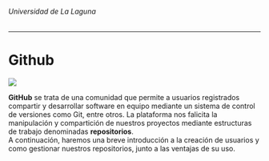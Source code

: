 ###### *Universidad de La Laguna*
---
# Github

![](http://www.aha.io/assets/integration_logos/github-bb449e0ffbacbcb7f9c703db85b1cf0b.png)

**GitHub** se trata de una comunidad que permite a  usuarios registrados compartir y desarrollar software en equipo mediante un sistema de control de versiones como Git, entre otros. La plataforma nos falicita la manipulación y compartición de nuestros proyectos mediante estructuras de trabajo denominadas **repositorios**.  
A continuación, haremos una breve introducción a la creación de usuarios y como gestionar nuestros repositorios, junto a las ventajas de su uso.

